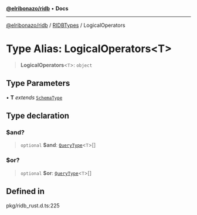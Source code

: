 [**@elribonazo/ridb**](../../../README.md) • **Docs**

***

[@elribonazo/ridb](../../../README.md) / [RIDBTypes](../README.md) / LogicalOperators

# Type Alias: LogicalOperators\<T\>

> **LogicalOperators**\<`T`\>: `object`

## Type Parameters

• **T** *extends* [`SchemaType`](SchemaType.md)

## Type declaration

### $and?

> `optional` **$and**: [`QueryType`](QueryType.md)\<`T`\>[]

### $or?

> `optional` **$or**: [`QueryType`](QueryType.md)\<`T`\>[]

## Defined in

pkg/ridb\_rust.d.ts:225
